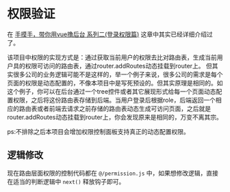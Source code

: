 # 权限验证

在 [手摸手，带你用vue撸后台 系列二(登录权限篇)](https://segmentfault.com/a/1190000009506097) 这章中其实已经详细介绍过了。

该项目中权限的实现方式是：通过获取当前用户的权限去比对路由表，生成当前用户具的权限可访问的路由表，通过router.addRoutes动态挂载到router上。
但其实很多公司的业务逻辑可能不是这样的，举一个例子来说，很多公司的需求是每个页面的权限是动态配置的，不像本项目中是写死预设的。但其实原理是相同的。如这个例子，你可以在后台通过一个tree控件或者其它展现形式给每一个页面动态配置权限，之后将这份路由表存储到后端。当用户登录后根据role，后端返回一个相应的路由表或者前端去请求之前存储的路由表动态生成可访问页面，之后就是router.addRoutes动态挂载到router上，你会发现原来是相同的，万变不离其宗。

ps:不排除之后本项目会增加权限控制面板支持真正的动态配置权限。

## 逻辑修改
现在路由层面权限的控制代码都在 `@/permission.js` 中，如果想修改逻辑，直接在适当的判断逻辑中 `next()` 释放钩子即可。
